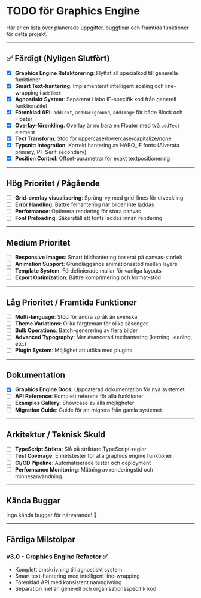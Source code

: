 # TODO för Graphics Engine

Här är en lista över planerade uppgifter, buggfixar och framtida funktioner för detta projekt.

---

## ✅ Färdigt (Nyligen Slutfört)

- [x] **Graphics Engine Refaktorering**: Flyttat all specialkod till generella funktioner
- [x] **Smart Text-hantering**: Implementerat intelligent scaling och line-wrapping i `addText`
- [x] **Agnostiskt System**: Separerat Habo IF-specifik kod från generell funktionalitet  
- [x] **Förenklad API**: `addText`, `addBackground`, `addImage` för både Block och Floater
- [x] **Overlay-förenkling**: Overlay är nu bara en Floater med två `addText` element
- [x] **Text Transform**: Stöd för uppercase/lowercase/capitalize/none
- [x] **Typsnitt Integration**: Korrekt hantering av HABO_IF fonts (Alverata primary, PT Serif secondary)
- [x] **Position Control**: Offset-parametrar för exakt textpositionering

---

## Hög Prioritet / Pågående

- [ ] **Grid-overlay visualisering**: Spräng-vy med grid-lines för utveckling
- [ ] **Error Handling**: Bättre felhantering när bilder inte laddas
- [ ] **Performance**: Optimera rendering för stora canvas
- [ ] **Font Preloading**: Säkerställ att fonts laddas innan rendering

---

## Medium Prioritet

- [ ] **Responsive Images**: Smart bildhantering baserat på canvas-storlek
- [ ] **Animation Support**: Grundläggande animationsstöd mellan layers
- [ ] **Template System**: Fördefinierade mallar för vanliga layouts
- [ ] **Export Optimization**: Bättre komprimering och format-stöd

---

## Låg Prioritet / Framtida Funktioner

- [ ] **Multi-language**: Stöd för andra språk än svenska
- [ ] **Theme Variations**: Olika färgteman för olika säsonger
- [ ] **Bulk Operations**: Batch-generering av flera bilder
- [ ] **Advanced Typography**: Mer avancerad texthantering (kerning, leading, etc.)
- [ ] **Plugin System**: Möjlighet att utöka med plugins

---

## Dokumentation

- [x] **Graphics Engine Docs**: Uppdaterad dokumentation för nya systemet
- [ ] **API Reference**: Komplett referens för alla funktioner
- [ ] **Examples Gallery**: Showcase av alla möjligheter
- [ ] **Migration Guide**: Guide för att migrera från gamla systemet

---

## Arkitektur / Teknisk Skuld

- [ ] **TypeScript Strikta**: Slå på striktare TypeScript-regler
- [ ] **Test Coverage**: Enhetstester för alla graphics engine funktioner  
- [ ] **CI/CD Pipeline**: Automatiserade tester och deployment
- [ ] **Performance Monitoring**: Mätning av renderingstid och minnesanvändning

---

## Kända Buggar

Inga kända buggar för närvarande! 🎉

---

## Färdiga Milstolpar

### v3.0 - Graphics Engine Refactor ✅
- Komplett omskrivning till agnostiskt system
- Smart text-hantering med intelligent line-wrapping
- Förenklad API med konsistent namngivning
- Separation mellan generell och organisationsspecifik kod